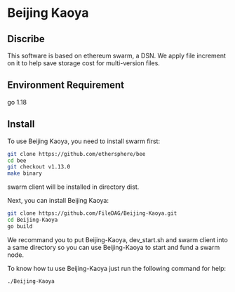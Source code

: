 # Beijing Kaoya


## Discribe
This software is based on ethereum swarm, a DSN. We apply file increment on it to help save 
storage cost for multi-version files. 

## Environment Requirement

go 1.18

## Install
To use Beijing Kaoya, you need to install swarm first:
```sh
git clone https://github.com/ethersphere/bee
cd bee
git checkout v1.13.0
make binary
```
swarm client will be installed in directory dist.

Next, you can install Beijing Kaoya:
```sh
git clone https://github.com/FileDAG/Beijing-Kaoya.git
cd Beijing-Kaoya
go build
```
We recommand you to put Beijing-Kaoya, dev_start.sh and swarm client into a same directory so 
you can use Beijing-Kaoya to start and fund a swarm node.

To know how tu use Beijing-Kaoya just run the following command for help:
```bash
./Beijing-Kaoya
```

